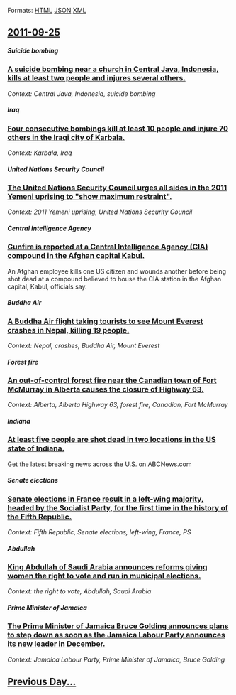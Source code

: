 
Formats: [HTML](2011/09/25/index.html)  [JSON](2011/09/25/index.json)  [XML](2011/09/25/index.xml)  

## [2011-09-25](/news/2011/09/25/index.md)

##### Suicide bombing
### [A suicide bombing near a church in Central Java, Indonesia, kills at least two people and injures several others. ](/news/2011/09/25/a-suicide-bombing-near-a-church-in-central-java-indonesia-kills-at-least-two-people-and-injures-several-others.md)
_Context: Central Java, Indonesia, suicide bombing_

##### Iraq
### [Four consecutive bombings kill at least 10 people and injure 70 others in the Iraqi city of Karbala. ](/news/2011/09/25/four-consecutive-bombings-kill-at-least-10-people-and-injure-70-others-in-the-iraqi-city-of-karbala.md)
_Context: Karbala, Iraq_

##### United Nations Security Council
### [The United Nations Security Council urges all sides in the 2011 Yemeni uprising to "show maximum restraint". ](/news/2011/09/25/the-united-nations-security-council-urges-all-sides-in-the-2011-yemeni-uprising-to-show-maximum-restraint.md)
_Context: 2011 Yemeni uprising, United Nations Security Council_

##### Central Intelligence Agency
### [Gunfire is reported at a Central Intelligence Agency (CIA) compound in the Afghan capital Kabul. ](/news/2011/09/25/gunfire-is-reported-at-a-central-intelligence-agency-cia-compound-in-the-afghan-capital-kabul.md)
An Afghan employee kills one US citizen and wounds another before being shot dead at a compound believed to house the CIA station in the Afghan capital, Kabul, officials say.

##### Buddha Air
### [A Buddha Air flight taking tourists to see Mount Everest crashes in Nepal, killing 19 people. ](/news/2011/09/25/a-buddha-air-flight-taking-tourists-to-see-mount-everest-crashes-in-nepal-killing-19-people.md)
_Context: Nepal, crashes, Buddha Air, Mount Everest_

##### Forest fire
### [An out-of-control forest fire near the Canadian town of Fort McMurray in Alberta causes the closure of Highway 63. ](/news/2011/09/25/an-out-of-control-forest-fire-near-the-canadian-town-of-fort-mcmurray-in-alberta-causes-the-closure-of-highway-63.md)
_Context: Alberta, Alberta Highway 63, forest fire, Canadian, Fort McMurray_

##### Indiana
### [At least five people are shot dead in two locations in the US state of Indiana. ](/news/2011/09/25/at-least-five-people-are-shot-dead-in-two-locations-in-the-us-state-of-indiana.md)
Get the latest breaking news across the U.S. on ABCNews.com

##### Senate elections
### [Senate elections in France result in a left-wing majority, headed by the Socialist Party, for the first time in the history of the Fifth Republic. ](/news/2011/09/25/senate-elections-in-france-result-in-a-left-wing-majority-headed-by-the-socialist-party-for-the-first-time-in-the-history-of-the-fifth-rep.md)
_Context: Fifth Republic, Senate elections, left-wing, France, PS_

##### Abdullah
### [King Abdullah of Saudi Arabia announces reforms giving women the right to vote and run in municipal elections. ](/news/2011/09/25/king-abdullah-of-saudi-arabia-announces-reforms-giving-women-the-right-to-vote-and-run-in-municipal-elections.md)
_Context: the right to vote, Abdullah, Saudi Arabia_

##### Prime Minister of Jamaica
### [The Prime Minister of Jamaica Bruce Golding announces plans to step down as soon as the Jamaica Labour Party announces its new leader in December. ](/news/2011/09/25/the-prime-minister-of-jamaica-bruce-golding-announces-plans-to-step-down-as-soon-as-the-jamaica-labour-party-announces-its-new-leader-in-dec.md)
_Context: Jamaica Labour Party, Prime Minister of Jamaica, Bruce Golding_

## [Previous Day...](/news/2011/09/24/index.md)

